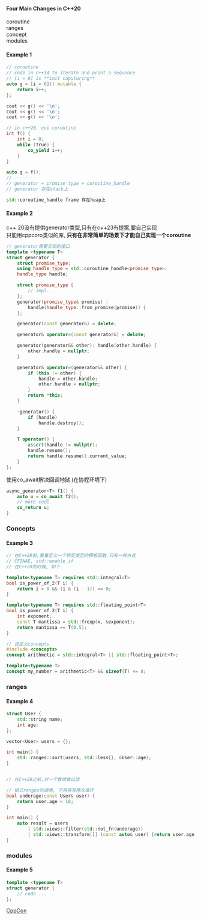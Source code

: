 
#### Four Main Changes in C++20
coroutine  
ranges  
concept  
modules  
#### Example 1
~~~C++
// coroutine
// code in c++14 to iterate and print a sequence
// [i = 0] is **init caputuring**
auto g = [i = 0]() mutable {
    return i++;
};

cout << g() << '\n';
cout << g() << '\n';
cout << g() << '\n';

// in c++20, use coroutine
int f() {
    int i = 0;
    while (True) {
        co_yield i++;
    }
}

auto g = f();
// --------
// generator = promise type + coroutine_handle
// generator 存在stack上

std::coroutine_handle frame 存在heap上

~~~

#### Example 2

c++ 20没有提供generator类型,只有在c++23有提案,要自己实现  
    只能用cppcoro类似的库, **只有在非常简单的场景下才能自己实现一个coroutine**

~~~C++
// generator需要实现的接口
template <typename T>
struct generator {
    struct promise_type;
    using handle_type = std::coroutine_handle<promise_type>;
    handle_type handle;

    struct promise_type {
        // impl...
    };
    generator(promise_type& promise) :
        handle(handle_type::from_promise(promise)) {
    };

    generator(const generator&) = delete;

    generator& operator=(const generator&) = delete;

    generator(generator&& other): handle(other.handle) {
        other.handle = nullptr;
    }

    generator& operator=(generator&& other) {
        if (this != other) {
            handle = other.handle;
            other.handle = nullptr;
        }
        return *this;
    }

    ~generator() {
        if (handle)
            handle.destroy();
    }

    T operator() {
        assert(handle != nullptr);
        handle.resume();
        return handle.resume().current_value;
    }
};

~~~

使用co_await解决回调地狱 (在协程环境下)
~~~C++
async_generator<T> f1() {
    auto u = co_await f2();
    // more code
    co_return u;
}
~~~

### Concepts
#### Example 3
~~~C++
// 在C++20前,要重定义一个特定类型的模板函数,只有一种方式
// CFINAE, std::enable_if
// 在C++20的时候, 如下

template<typename T> requires std::integral<T>
bool is_power_of_2(T i) {
    return i > 0 && (i & (i - 1)) == 0;
}

template<typename T> requires std::floating_point<T>
bool is_power_of_2(T i) {
    int exponent;
    const T mantissa = std::frexp(x, &exponent);
    return mantissa == T(0.5);
}

// 自定义concepts
#include <concepts>
concept arithmetic = std::integral<T> || std::floating_point<T>;

template<typename T>
concept my_number = arithmetic<T> && sizeof(T) <= 8;

~~~

### ranges
#### Example 4

~~~C++
struct User {
    std::string name;
    int age;
};

vector<User> users = {};

int main() {
    std::ranges::sort(users, std::less{}, &User::age);
}


// 在C++20之前,对一个数组做过滤

// 链式ranges的调用, 不用再写两次循环
bool underage(const User& user) {
    return user.age < 18;
}

int main() {
    auto result = users
        | std::views::filter(std::not_fn(underage))
        | std::views::transform([] (const auto& user) {return user.age; });
}

~~~

### modules
#### Example 5
~~~C++
template <typename T>
struct generator {
    // code ...
};
~~~

[CppCon ](https://www.bilibili.com/video/BV1kV411h78u?from=search&seid=368482001852892295)
